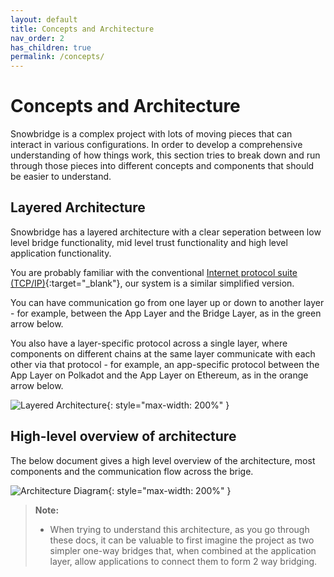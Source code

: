 ```yaml
---
layout: default
title: Concepts and Architecture
nav_order: 2
has_children: true
permalink: /concepts/
---
```


# Concepts and Architecture

Snowbridge is a complex project with lots of moving pieces that can interact in various configurations. In order to develop a comprehensive understanding of how things work, this section tries to break down and run through those pieces into different concepts and components that should be easier to understand.

## Layered Architecture

Snowbridge has a layered architecture with a clear seperation between low level bridge functionality, mid level trust functionality and high level application functionality.

You are probably familiar with the conventional [Internet protocol suite (TCP/IP)](https://en.wikipedia.org/wiki/Internet_protocol_suite){:target="_blank"}, our system is a similar simplified version.

You can have communication go from one layer up or down to another layer - for example, between the App Layer and the Bridge Layer, as in the green arrow below.

You also have a layer-specific protocol across a single layer, where components on different chains at the same layer communicate with each other via that protocol - for example, an app-specific protocol between the App Layer on Polkadot and the App Layer on Ethereum, as in the orange arrow below.

![Layered Architecture](/images/layered-architecture.png){: style="max-width: 200%" }

## High-level overview of architecture

The below document gives a high level overview of the architecture, most components and the communication flow across the brige.

![Architecture Diagram](/images/architecture-diagram.png){: style="max-width: 200%" }

> **Note:**
>
> - When trying to understand this architecture, as you go through these docs, it can be valuable to first imagine the project as two simpler one-way bridges that, when combined at the application layer, allow applications to connect them to form 2 way bridging.
